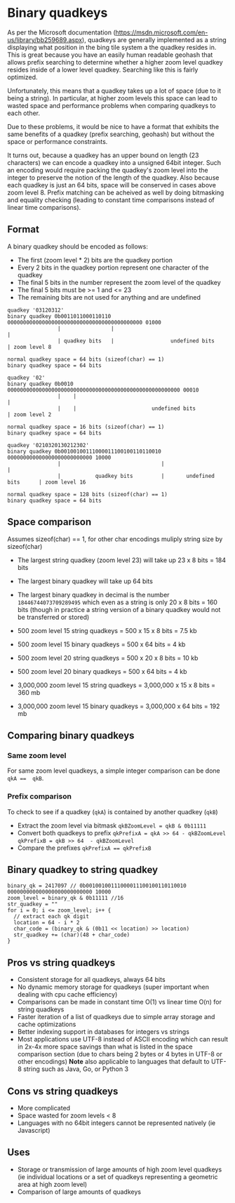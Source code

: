 # Binary quadkeys

As per the Microsoft documentation (https://msdn.microsoft.com/en-us/library/bb259689.aspx),
quadkeys are generally implemented as a string displaying what position in the bing tile system
a the quadkey resides in. This is great because you have an easily human readable geohash that
allows prefix searching to determine whether a higher zoom level quadkey resides inside of a lower
level quadkey. Searching like this is fairly optimized.

Unfortunately, this means that a quadkey takes up a lot of space (due to it being a string).
In particular, at higher zoom levels this space can lead to wasted space and performance
problems when comparing quadkeys to each other.

Due to these problems, it would be nice to have a format that exhibits the same benefits of a
quadkey (prefix searching, geohash) but without the space or performance constraints.

It turns out, because a quadkey has an upper bound on length (23 characters) we can encode a
quadkey into a unsigned 64bit integer. Such an encoding would require packing the quadkey's zoom level into
the integer to preserve the notion of the length of the quadkey. Also because each quadkey is just
an 64 bits, space will be conserved in cases above zoom level 8. Prefix matching can be
acheived as well by doing bitmasking and equality checking (leading to constant time comparisons
instead of linear time comparisons).

## Format

A binary quadkey should be encoded as follows:
* The first (zoom level * 2) bits are the quadkey portion
* Every 2 bits in the quadkey portion represent one character of the quadkey
* The final 5 bits in the number represent the zoom level of the quadkey
* The final 5 bits must be >= 1 and <= 23
* The remaining bits are not used for anything and are undefined

```
quadkey '03120312'
binary quadkey 0b0011011000110110 0000000000000000000000000000000000000000000 01000
                |                |                                           |
                | quadkey bits   |                  undefined bits           | zoom level 8

normal quadkey space = 64 bits (sizeof(char) == 1)
binary quadkey space = 64 bits
```

```
quadkey '02'
binary quadkey 0b0010 0000000000000000000000000000000000000000000000000000000 00010
                |    |                                                       |
                |    |                        undefined bits                 | zoom level 2

normal quadkey space = 16 bits (sizeof(char) == 1)
binary quadkey space = 64 bits
```

```
quadkey '0210320130212302'
binary quadkey 0b00100100111000011100100110110010 000000000000000000000000000 10000
                |                                |                           |
                |           quadkey bits         |       undefined bits      | zoom level 16

normal quadkey space = 128 bits (sizeof(char) == 1)
binary quadkey space = 64 bits
```

## Space comparison

Assumes sizeof(char) == 1, for other char encodings muliply string size by sizeof(char)

* The largest string quadkey (zoom level 23) will take up 23 x 8 bits = 184 bits
* The largest binary quadkey will take up 64 bits
* The largest binary quadkey in decimal is the number `18446744073709289495` which even as a
string is only 20 x 8 bits = 160 bits (though in practice a string version of a binary quadkey
would not be transferred or stored)

* 500 zoom level 15 string quadkeys = 500 x 15 x 8 bits = 7.5 kb
* 500 zoom level 15 binary quadkeys = 500 x 64 bits = 4 kb

* 500 zoom level 20 string quadkeys = 500 x 20 x 8 bits = 10 kb
* 500 zoom level 20 binary quadkeys = 500 x 64 bits = 4 kb

* 3,000,000 zoom level 15 string quadkeys = 3,000,000 x 15 x 8 bits = 360 mb
* 3,000,000 zoom level 15 binary quadkeys = 3,000,000 x 64 bits = 192 mb

## Comparing binary quadkeys

### Same zoom level

For same zoom level quadkeys, a simple integer comparison can be done `qkA ==  qkB`.

### Prefix comparison

To check to see if a quadkey (`qkA`) is contained by another quadkey (`qkB`)
* Extract the zoom level via bitmask `qkBZoomLevel = qkB & 0b11111`
* Convert both quadkeys to prefix `qkPrefixA = qkA >> 64 - qkBZoomLevel` `qkPrefixB = qkB >> 64  - qkBZoomLevel`
* Compare the prefixes `qkPrefixA == qkPrefixB`

## Binary quadkey to string quadkey

```
binary_qk = 2417097 // 0b00100100111000011100100110110010 000000000000000000000000000 10000
zoom_level = binary_qk & 0b11111 //16
str_quadkey = ""
for i = 0; i <= zoom_level; i++ {
  // extract each qk digit
  location = 64 - i * 2
  char_code = (binary_qk & (0b11 << location) >> location)
  str_quadkey += (char)(48 + char_code)
}
```

## Pros vs string quadkeys

* Consistent storage for all quadkeys, always 64 bits
* No dynamic memory storage for quadkeys (super important when dealing with cpu cache efficiency)
* Comparisons can be made in constant time O(1) vs linear time O(n) for string quadkeys
* Faster iteration of a list of quadkeys due to simple array storage and cache optimizations
* Better indexing support in databases for integers vs strings
* Most applications use UTF-8 instead of ASCII encoding which can result in 2x-4x more space
savings than what is listed in the space comparison section (due to chars being 2 bytes or
4 bytes in UTF-8 or other encodings) **Note** also applicable to languages that default to UTF-8
string such as Java, Go, or Python 3

## Cons vs string quadkeys

* More complicated
* Space wasted for zoom levels < 8
* Languages with no 64bit integers cannot be represented natively (ie Javascript)

## Uses

* Storage or transmission of large amounts of high zoom level quadkeys (ie individual locations
  or a set of quadkeys representing a geometric area at high zoom level)
* Comparison of large amounts of quadkeys
